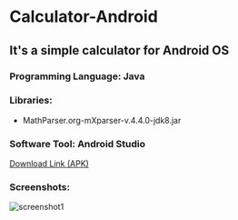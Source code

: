 # Calculator-Android

## It's a simple calculator for Android OS

### Programming Language: Java
### Libraries:
- MathParser.org-mXparser-v.4.4.0-jdk8.jar

### Software Tool: Android Studio

[Download Link (APK)]()

### Screenshots:
![screenshot1](https://drive.google.com/uc?export=view&id=15fH-jnrAF-EqSh_xf5fqwAqMFPajDczW)
